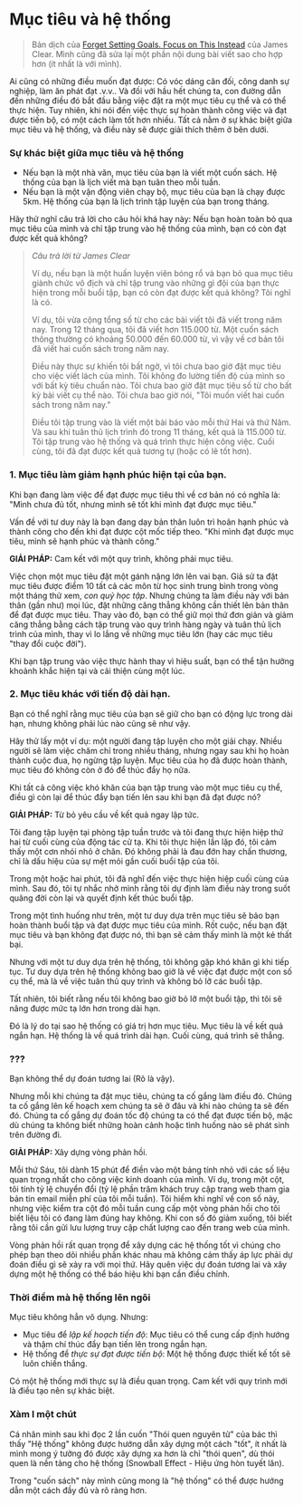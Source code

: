 # Mục tiêu và hệ thống

> Bản dịch của [Forget Setting Goals. Focus on This Instead](https://www.entrepreneur.com/lifestyle/forget-setting-goals-focus-on-this-instead/230333) của James Clear. Mình cũng đã sửa lại một phần nội dung bài viết sao cho hợp hơn (ít nhất là với mình).

Ai cũng có những điều muốn đạt được: Có vóc dáng cân đối, công danh sự nghiệp, làm ăn phát đạt .v.v.. Và đối với hầu hết chúng ta, con đường dẫn đến những điều đó bắt đầu bằng việc đặt ra một mục tiêu cụ thể và có thể thực hiện. Tuy nhiên, khi nói đến việc thực sự hoàn thành công việc và đạt được tiến bộ, có một cách làm tốt hơn nhiều. Tất cả nằm ở sự khác biệt giữa mục tiêu và hệ thống, và điều này sẽ được giải thích thêm ở bên dưới.

### Sự khác biệt giữa mục tiêu và hệ thống

* Nếu bạn là một nhà văn, mục tiêu của bạn là viết một cuốn sách. Hệ thống của bạn là lịch viết mà bạn tuân theo mỗi tuần.
* Nếu bạn là một vận động viên chạy bộ, mục tiêu của bạn là chạy được 5km. Hệ thống của bạn là lịch trình tập luyện của bạn trong tháng.

Hãy thử nghĩ câu trả lời cho câu hỏi khá hay này: Nếu bạn hoàn toàn bỏ qua mục tiêu của mình và chỉ tập trung vào hệ thống của mình, bạn có còn đạt được kết quả không?

> *Câu trả lời từ James Clear*
> 
> Ví dụ, nếu bạn là một huấn luyện viên bóng rổ và bạn bỏ qua mục tiêu giành chức vô địch và chỉ tập trung vào những gì đội của bạn thực hiện trong mỗi buổi tập, bạn có còn đạt được kết quả không? Tôi nghĩ là có.
> 
> Ví dụ, tôi vừa cộng tổng số từ cho các bài viết tôi đã viết trong năm nay. Trong 12 tháng qua, tôi đã viết hơn 115.000 từ. Một cuốn sách thông thường có khoảng 50.000 đến 60.000 từ, vì vậy về cơ bản tôi đã viết hai cuốn sách trong năm nay.
> 
> Điều này thực sự khiến tôi bất ngờ, vì tôi chưa bao giờ đặt mục tiêu cho việc viết lách của mình. Tôi không đo lường tiến độ của mình so với bất kỳ tiêu chuẩn nào. Tôi chưa bao giờ đặt mục tiêu số từ cho bất kỳ bài viết cụ thể nào. Tôi chưa bao giờ nói, "Tôi muốn viết hai cuốn sách trong năm nay."
>
> Điều tôi tập trung vào là viết một bài báo vào mỗi thứ Hai và thứ Năm. Và sau khi tuân thủ lịch trình đó trong 11 tháng, kết quả là 115.000 từ. Tôi tập trung vào hệ thống và quá trình thực hiện công việc. Cuối cùng, tôi đã đạt được kết quả tương tự (hoặc có lẽ tốt hơn).

### 1. Mục tiêu làm giảm hạnh phúc hiện tại của bạn.

Khi bạn đang làm việc để đạt được mục tiêu thì về cơ bản nó có nghĩa là: "Mình chưa đủ tốt, nhưng mình sẽ tốt khi mình đạt được mục tiêu."

Vấn đề với tư duy này là bạn đang dạy bản thân luôn trì hoãn hạnh phúc và thành công cho đến khi đạt được cột mốc tiếp theo. "Khi mình đạt được mục tiêu, mình sẽ hạnh phúc và thành công."

**GIẢI PHÁP:** Cam kết với một quy trình, không phải mục tiêu.

Việc chọn một mục tiêu đặt một gánh nặng lớn lên vai bạn. Giả sử ta đặt mục tiêu được điểm 10 tất cả các môn từ học sinh trung bình trong vòng một tháng thử xem, *con quỷ học tập*. Nhưng chúng ta làm điều này với bản thân (gần như) mọi lúc, đặt những căng thẳng không cần thiết lên bản thân để đạt được mục tiêu. Thay vào đó, bạn có thể giữ mọi thứ đơn giản và giảm căng thẳng bằng cách tập trung vào quy trình hàng ngày và tuân thủ lịch trình của mình, thay vì lo lắng về những mục tiêu lớn (hay các mục tiêu "thay đổi cuộc đời").

Khi bạn tập trung vào việc thực hành thay vì hiệu suất, bạn có thể tận hưởng khoảnh khắc hiện tại và cải thiện cùng một lúc.

### 2. Mục tiêu khác với tiến độ dài hạn.

Bạn có thể nghĩ rằng mục tiêu của bạn sẽ giữ cho bạn có động lực trong dài hạn, nhưng không phải lúc nào cũng sẽ như vậy.

Hãy thử lấy một ví dụ: một người đang tập luyện cho một giải chạy. Nhiều người sẽ làm việc chăm chỉ trong nhiều tháng, nhưng ngay sau khi họ hoàn thành cuộc đua, họ ngừng tập luyện. Mục tiêu của họ đã được hoàn thành, mục tiêu đó không còn ở đó để thúc đẩy họ nữa. 

Khi tất cả công việc khó khăn của bạn tập trung vào một mục tiêu cụ thể, điều gì còn lại để thúc đẩy bạn tiến lên sau khi bạn đã đạt được nó?

**GIẢI PHÁP:** Từ bỏ yêu cầu về kết quả ngay lập tức.

Tôi đang tập luyện tại phòng tập tuần trước và tôi đang thực hiện hiệp thứ hai từ cuối cùng của động tác cử tạ. Khi tôi thực hiện lần lặp đó, tôi cảm thấy một cơn nhói nhỏ ở chân. Đó không phải là đau đớn hay chấn thương, chỉ là dấu hiệu của sự mệt mỏi gần cuối buổi tập của tôi. 

Trong một hoặc hai phút, tôi đã nghĩ đến việc thực hiện hiệp cuối cùng của mình. Sau đó, tôi tự nhắc nhở mình rằng tôi dự định làm điều này trong suốt quãng đời còn lại và quyết định kết thúc buổi tập.

Trong một tình huống như trên, một tư duy dựa trên mục tiêu sẽ bảo bạn hoàn thành buổi tập và đạt được mục tiêu của mình. Rốt cuộc, nếu bạn đặt mục tiêu và bạn không đạt được nó, thì bạn sẽ cảm thấy mình là một kẻ thất bại.

Nhưng với một tư duy dựa trên hệ thống, tôi không gặp khó khăn gì khi tiếp tục. Tư duy dựa trên hệ thống không bao giờ là về việc đạt được một con số cụ thể, mà là về việc tuân thủ quy trình và không bỏ lỡ các buổi tập.

Tất nhiên, tôi biết rằng nếu tôi không bao giờ bỏ lỡ một buổi tập, thì tôi sẽ nâng được mức tạ lớn hơn trong dài hạn. 

Đó là lý do tại sao hệ thống có giá trị hơn mục tiêu. Mục tiêu là về kết quả ngắn hạn. Hệ thống là về quá trình dài hạn. Cuối cùng, quá trình sẽ thắng.

### ???

Bạn không thể dự đoán tương lai (Rõ là vậy).

Nhưng mỗi khi chúng ta đặt mục tiêu, chúng ta cố gắng làm điều đó. Chúng ta cố gắng lên kế hoạch xem chúng ta sẽ ở đâu và khi nào chúng ta sẽ đến đó. Chúng ta cố gắng dự đoán tốc độ chúng ta có thể đạt được tiến bộ, mặc dù chúng ta không biết những hoàn cảnh hoặc tình huống nào sẽ phát sinh trên đường đi.

**GIẢI PHÁP:** Xây dựng vòng phản hồi.

Mỗi thứ Sáu, tôi dành 15 phút để điền vào một bảng tính nhỏ với các số liệu quan trọng nhất cho công việc kinh doanh của mình. Ví dụ, trong một cột, tôi tính tỷ lệ chuyển đổi (tỷ lệ phần trăm khách truy cập trang web tham gia bản tin email miễn phí của tôi mỗi tuần). Tôi hiếm khi nghĩ về con số này, nhưng việc kiểm tra cột đó mỗi tuần cung cấp một vòng phản hồi cho tôi biết liệu tôi có đang làm đúng hay không. Khi con số đó giảm xuống, tôi biết rằng tôi cần gửi lưu lượng truy cập chất lượng cao đến trang web của mình.

Vòng phản hồi rất quan trọng để xây dựng các hệ thống tốt vì chúng cho phép bạn theo dõi nhiều phần khác nhau mà không cảm thấy áp lực phải dự đoán điều gì sẽ xảy ra với mọi thứ. Hãy quên việc dự đoán tương lai và xây dựng một hệ thống có thể báo hiệu khi bạn cần điều chỉnh.

### Thời điểm mà hệ thống lên ngôi

Mục tiêu không hẳn vô dụng. Nhưng:

- Mục tiêu để *lập kế hoạch tiến độ*: Mục tiêu có thể cung cấp định hướng và thậm chí thúc đẩy bạn tiến lên trong ngắn hạn.
- Hệ thống để *thực sự đạt được tiến bộ*: Một hệ thống được thiết kế tốt sẽ luôn chiến thắng.

Có một hệ thống mới thực sự là điều quan trọng. Cam kết với quy trình mới là điều tạo nên sự khác biệt.

### Xàm l một chút

Cá nhân minh sau khi đọc 2 lần cuốn "Thói quen nguyên tử" của bác thì thấy "Hệ thống" không được hướng dẫn xây dựng một cách "tốt", ít nhất là mình mong ý tưởng đó được xây dựng xa hơn là chỉ "thói quen", dù thói quen là nền tảng cho hệ thống (Snowball Effect - Hiệu ứng hòn tuyết lăn).

Trong "cuốn sách" này mình cũng mong là "hệ thống" có thể được hướng dẫn một cách đầy đủ và rõ ràng hơn.